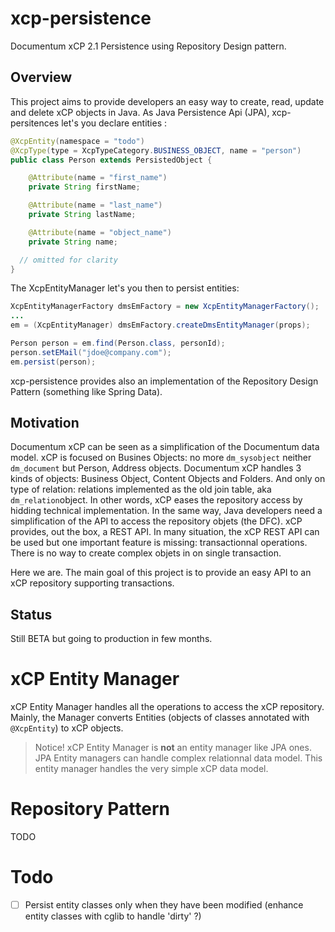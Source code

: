 # xcp-persistence
Documentum xCP 2.1 Persistence using Repository Design pattern.

## Overview

This project aims to provide developers an easy way to create, read, update and delete xCP objects in Java.
As Java Persistence Api (JPA), xcp-persitences let's you declare entities :  
```Java
@XcpEntity(namespace = "todo")
@XcpType(type = XcpTypeCategory.BUSINESS_OBJECT, name = "person")
public class Person extends PersistedObject {

	@Attribute(name = "first_name")
	private String firstName;

	@Attribute(name = "last_name")
	private String lastName;

	@Attribute(name = "object_name")
	private String name;

  // omitted for clarity
}

```
The XcpEntityManager let's you then to persist entities:
```Java
XcpEntityManagerFactory dmsEmFactory = new XcpEntityManagerFactory();
...
em = (XcpEntityManager) dmsEmFactory.createDmsEntityManager(props);

Person person = em.find(Person.class, personId);
person.setEMail("jdoe@company.com");
em.persist(person);
```

xcp-persistence provides also an implementation of the Repository Design Pattern (something like Spring Data).

## Motivation
Documentum xCP can be seen as a simplification of the Documentum data model. xCP is focused on Busines Objects: no more ``dm_sysobject`` neither ``dm_document`` but Person, Address objects.
Documentum xCP handles 3 kinds of objects: Business Object, Content Objects and Folders. And only on type of relation: relations implemented as the old join table, aka ``dm_relation``object.
In other words, xCP eases the repository access by hidding technical implementation.
In the same way, Java developers need a simplification of the API to access the repository objets (the DFC). xCP provides, out the box, a REST API. In many situation, the xCP REST API can be used but one important feature is missing: transactionnal operations. There is no way to create complex objets in on single transaction.

Here we are. The main goal of this project is to provide an easy API to an xCP repository supporting transactions.

## Status
Still BETA but going to production in few months.

# xCP Entity Manager

xCP Entity Manager handles all the operations to access the xCP repository. Mainly, the Manager converts Entities (objects of classes annotated with ``@XcpEntity``) to xCP objects.

> Notice! xCP Entity Manager is **not** an entity manager like JPA ones. JPA Entity managers can handle complex relationnal data model. This entity manager handles the very simple xCP data model.

# Repository Pattern

TODO

# Todo
- [ ] Persist entity classes only when they have been modified (enhance entity classes with cglib to handle 'dirty' ?)
